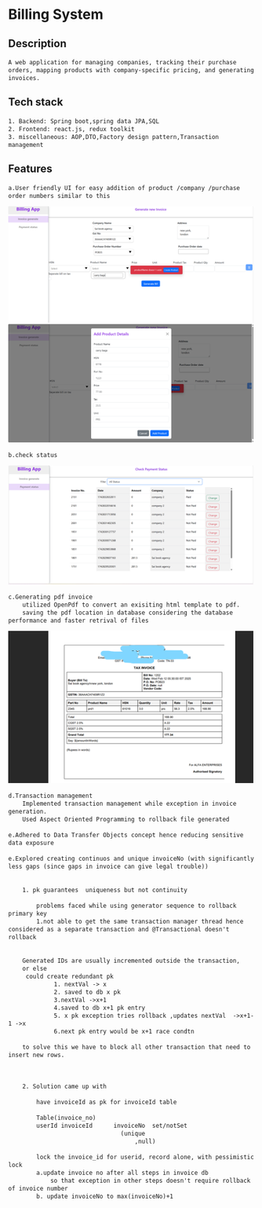 # Billing System

## Description
    A web application for managing companies, tracking their purchase orders, mapping products with company-specific pricing, and generating invoices.

## Tech stack 
    1. Backend: Spring boot,spring data JPA,SQL
    2. Frontend: react.js, redux toolkit
    3. miscellaneous: AOP,DTO,Factory design pattern,Transaction management

## Features
    a.User friendly UI for easy addition of product /company /purchase order numbers similar to this
<img src="proj1.png" alt="Description" width="500">
<img src="proj2.png" alt="Description" width="500">


    b.check status

<img src="proj3.png" alt="Description" width="500">


    c.Generating pdf invoice
        utilized OpenPdf to convert an exisiting html template to pdf.
        saving the pdf location in database considering the database performance and faster retrival of files
<img src="bill.png" alt="Description" width="500">


    d.Transaction management
        Implemented transaction management while exception in invoice generation.
        Used Aspect Oriented Programming to rollback file generated

    e.Adhered to Data Transfer Objects concept hence reducing sensitive data exposure

    e.Explored creating continuos and unique invoiceNo (with significantly less gaps (since gaps in invoice can give legal trouble))

            
        1. pk guarantees  uniqueness but not continuity

            problems faced while using generator sequence to rollback primary key
            1.not able to get the same transaction manager thread hence considered as a separate transaction and @Transactional doesn't rollback


        Generated IDs are usually incremented outside the transaction,
        or else
         could create redundant pk
                 1. nextVal -> x
                 2. saved to db x pk
                 3.nextVal ->x+1
                 4.saved to db x+1 pk entry
                 5. x pk exception tries rollback ,updates nextVal  ->x+1-1 ->x
                 6.next pk entry would be x+1 race condtn

        to solve this we have to block all other transaction that need to insert new rows.



        2. Solution came up with

            have invoiceId as pk for invoiceId table

            Table(invoice_no)
            userId invoiceId      invoiceNo  set/notSet
                                    (unique
                                        ,null)

            lock the invoice_id for userid, record alone, with pessimistic lock
            a.update invoice no after all steps in invoice db
                so that exception in other steps doesn't require rollback of invoice number
            b. update invoiceNo to max(invoiceNo)+1

